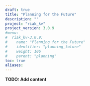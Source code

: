 ```yaml
---
draft: true
title: "Planning for the Future"
description: ""
project: "riak_kv"
project_version: 3.0.9
#menu:
#  riak_kv-3.0.9:
#    name: "Planning for the Future"
#    identifier: "planning_future"
#    weight: 106
#    parent: "planning"
toc: true
aliases:
---
```


**TODO: Add content**





